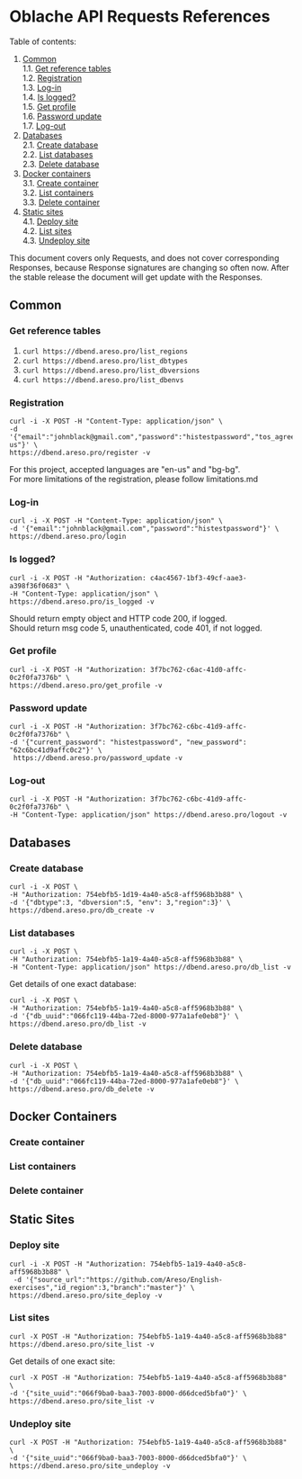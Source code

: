 # Oblache API Requests References

Table of contents:  
1. [Common](#common)  
1.1. [Get reference tables](#get-reference-tables)   
1.2. [Registration](###Registration)  
1.3. [Log-in](#log-in)  
1.4. [Is logged?](#is-logged)  
1.5. [Get profile](#get-profile)  
1.6. [Password update](#password-update)  
1.7. [Log-out](#log-out)  
2. [Databases](#databases)  
2.1. [Create database](#create-database)  
2.2. [List databases](#list-databases)  
2.3. [Delete database](#delete-database)  
3. [Docker containers](#docker-containers)  
3.1. [Create container](#create-container)  
3.2. [List containers](#list-containers)  
3.3. [Delete container](#delete-container)  
4. [Static sites](#static-sites)  
4.1. [Deploy site](#deploy-site)  
4.2. [List sites](#list-sites)  
4.3. [Undeploy site](#undeploy-site)  

This document covers only Requests, and does not cover corresponding Responses, because Response signatures are changing so often now. After the stable release the document will get update with the Responses.  
## Common
### Get reference tables
1. `curl https://dbend.areso.pro/list_regions`
2. `curl https://dbend.areso.pro/list_dbtypes`
3. `curl https://dbend.areso.pro/list_dbversions`
4. `curl https://dbend.areso.pro/list_dbenvs`

### Registration
```
curl -i -X POST -H "Content-Type: application/json" \
-d '{"email":"johnblack@gmail.com","password":"histestpassword","tos_agree":true,"language":"en-us"}' \
https://dbend.areso.pro/register -v
```
For this project, accepted languages are "en-us" and "bg-bg".  
For more limitations of the registration, please follow limitations.md  

### Log-in
```
curl -i -X POST -H "Content-Type: application/json" \
-d '{"email":"johnblack@gmail.com","password":"histestpassword"}' \
https://dbend.areso.pro/login
```

### Is logged?
```
curl -i -X POST -H "Authorization: c4ac4567-1bf3-49cf-aae3-a398f36f0683" \
-H "Content-Type: application/json" \
https://dbend.areso.pro/is_logged -v
```
Should return empty object and HTTP code 200, if logged.  
Should return msg code 5, unauthenticated, code 401, if not logged.   

### Get profile

```
curl -i -X POST -H "Authorization: 3f7bc762-c6ac-41d0-affc-0c2f0fa7376b" \
https://dbend.areso.pro/get_profile -v
```

### Password update
```
curl -i -X POST -H "Authorization: 3f7bc762-c6bc-41d9-affc-0c2f0fa7376b" \
-d '{"current_password": "histestpassword", "new_password": "62c6bc41d9affc0c2"}' \
 https://dbend.areso.pro/password_update -v
```

### Log-out
```
curl -i -X POST -H "Authorization: 3f7bc762-c6bc-41d9-affc-0c2f0fa7376b" \
-H "Content-Type: application/json" https://dbend.areso.pro/logout -v
```

## Databases

### Create database
```
curl -i -X POST \
-H "Authorization: 754ebfb5-1d19-4a40-a5c8-aff5968b3b88" \
-d '{"dbtype":3, "dbversion":5, "env": 3,"region":3}' \
https://dbend.areso.pro/db_create -v
```
### List databases
```
curl -i -X POST \
-H "Authorization: 754ebfb5-1a19-4a40-a5c8-aff5968b3b88" \
-H "Content-Type: application/json" https://dbend.areso.pro/db_list -v
```
Get details of one exact database:  
```
curl -i -X POST \
-H "Authorization: 754ebfb5-1a19-4a40-a5c8-aff5968b3b88" \
-d '{"db_uuid":"066fc119-44ba-72ed-8000-977a1afe0eb8"}' \
https://dbend.areso.pro/db_list -v
```
### Delete database
```
curl -i -X POST \
-H "Authorization: 754ebfb5-1a19-4a40-a5c8-aff5968b3b88" \
-d '{"db_uuid":"066fc119-44ba-72ed-8000-977a1afe0eb8"}' \
https://dbend.areso.pro/db_delete -v
```
## Docker Containers

### Create container

### List containers

### Delete container

## Static Sites

### Deploy site
```
curl -i -X POST -H "Authorization: 754ebfb5-1a19-4a40-a5c8-aff5968b3b88" \
 -d '{"source_url":"https://github.com/Areso/English-exercises","id_region":3,"branch":"master"}' \
https://dbend.areso.pro/site_deploy -v
```
### List sites
```
curl -X POST -H "Authorization: 754ebfb5-1a19-4a40-a5c8-aff5968b3b88" https://dbend.areso.pro/site_list -v
```
Get details of one exact site:  
```
curl -X POST -H "Authorization: 754ebfb5-1a19-4a40-a5c8-aff5968b3b88" \
-d '{"site_uuid":"066f9ba0-baa3-7003-8000-d66dced5bfa0"}' \
https://dbend.areso.pro/site_list -v
```
### Undeploy site
```
curl -X POST -H "Authorization: 754ebfb5-1a19-4a40-a5c8-aff5968b3b88" \
-d '{"site_uuid":"066f9ba0-baa3-7003-8000-d66dced5bfa0"}' \
https://dbend.areso.pro/site_undeploy -v
```
